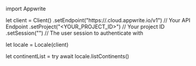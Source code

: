 import Appwrite

let client = Client()
    .setEndpoint("https://<REGION>.cloud.appwrite.io/v1") // Your API Endpoint
    .setProject("<YOUR_PROJECT_ID>") // Your project ID
    .setSession("") // The user session to authenticate with

let locale = Locale(client)

let continentList = try await locale.listContinents()

